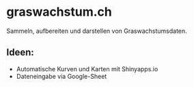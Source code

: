 # graswachstum.ch

Sammeln, aufbereiten und darstellen von Graswachstumsdaten.

## Ideen:
- Automatische Kurven und Karten mit Shinyapps.io
- Dateneingabe via Google-Sheet
